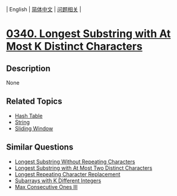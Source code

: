 
| English | [简体中文](README.md) | [问题相关](QUESTION.md) |
# [0340. Longest Substring with At Most K Distinct Characters](https://leetcode-cn.com/problems/longest-substring-with-at-most-k-distinct-characters/)
## Description
None
## Related Topics
- [Hash Table](https://leetcode-cn.com/tag/hash-table)
- [String](https://leetcode-cn.com/tag/string)
- [Sliding Window](https://leetcode-cn.com/tag/sliding-window)
## Similar Questions
- [Longest Substring Without Repeating Characters](../0003/README_EN.md)
- [Longest Substring with At Most Two Distinct Characters](../0159/README_EN.md)
- [Longest Repeating Character Replacement](../0424/README_EN.md)
- [Subarrays with K Different Integers](../0992/README_EN.md)
- [Max Consecutive Ones III](../1004/README_EN.md)
